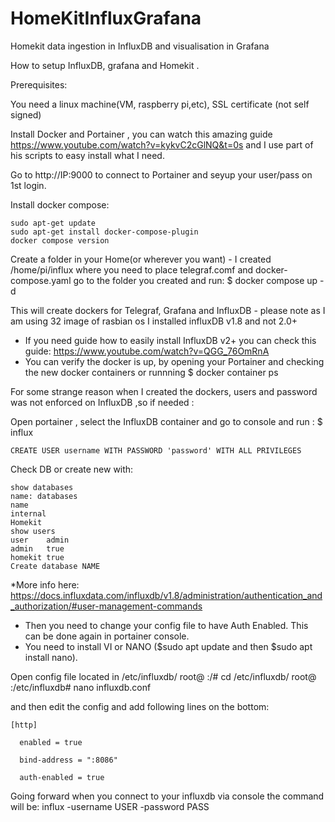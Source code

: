 # HomeKitInfluxGrafana
Homekit data ingestion in InfluxDB and visualisation in Grafana

How to setup InfluxDB, grafana and Homekit .

Prerequisites: 

You need a linux machine(VM, raspberry pi,etc), SSL certificate (not self signed)

Install Docker and Portainer ,  you can watch this amazing guide https://www.youtube.com/watch?v=kykvC2cGlNQ&t=0s  and I use part of his scripts to easy install what I need. 

Go to http://IP:9000 to connect to Portainer and seyup your user/pass on 1st login. 

Install docker compose: 
``` 
sudo apt-get update
sudo apt-get install docker-compose-plugin 
docker compose version
```
Create a folder in your Home(or wherever you want) - I created /home/pi/influx where you need to place telegraf.comf and docker-compose.yaml 
go to the folder you created and run:
$ docker compose up -d  

This will create dockers for  Telegraf, Grafana and InfluxDB - please note as I am using 32 image of rasbian os I installed influxDB v1.8 and not 2.0+
* If you need guide how to easily install InfluxDB v2+ you can check this guide: https://www.youtube.com/watch?v=QGG_76OmRnA   
* You can verify the docker is up, by opening your Portainer and checking the new docker containers or runnning $ docker container ps 

For some strange reason when I created the dockers, users and password was not enforced on InfluxDB  ,so if needed :

Open portainer , select the InfluxDB container and go to console and run : 
$ influx 
```
CREATE USER username WITH PASSWORD 'password' WITH ALL PRIVILEGES  
```
Check DB or create new with:
```
show databases
name: databases
name
internal
Homekit
show users
user    admin
admin   true
homekit true
Create database NAME 
```
*More info here: https://docs.influxdata.com/influxdb/v1.8/administration/authentication_and_authorization/#user-management-commands 
* Then you need to change your config file to have Auth Enabled. This can be done again in portainer console.  
* You need to install VI or NANO ($sudo apt update and then $sudo apt install nano).

Open config file located in /etc/influxdb/
root@ :/# cd /etc/influxdb/
root@ :/etc/influxdb# nano influxdb.conf   

and then edit the config and add following lines on the bottom:
```
[http]

  enabled = true

  bind-address = ":8086"

  auth-enabled = true
```
Going forward when you connect to your influxdb via console the command will be: influx -username USER -password PASS